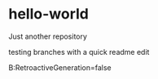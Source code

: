 # hello-world
Just another repository

testing branches with a quick readme edit

B:RetroactiveGeneration=false
